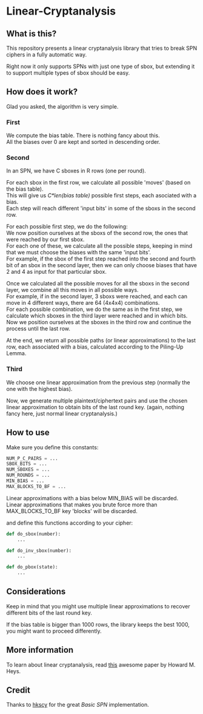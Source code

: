 # Linear-Cryptanalysis


## What is this?

This repository presents a linear cryptanalysis library that tries to break SPN ciphers in a fully automatic way.  

Right now it only supports SPNs with just one type of sbox, but extending it to support multiple types of sbox should be easy.


## How does it work?

Glad you asked, the algorithm is very simple.  

### First

We compute the bias table. There is nothing fancy about this.  
All the biases over 0 are kept and sorted in descending order.

### Second

In an SPN, we have C sboxes in R rows (one per round).  

For each sbox in the first row, we calculate all possible 'moves' (based on the bias table).  
This will give us *C\*len(bias table)* possible first steps, each asociated with a bias.  
Each step will reach different 'input bits' in some of the sboxs in the second row.  

For each possible first step, we do the following:  
We now position ourselves at the sboxs of the second row, the ones that were reached by our first sbox.  
For each one of these, we calculate all the possible steps, keeping in mind that we must choose the biases with the same 'input bits'.  
For example, if the sbox of the first step reached into the second and fourth bit of an sbox in the second layer, then we can only choose biases that have 2 and 4 as input for that particular sbox.  

Once we calculated all the possible moves for all the sboxs in the second layer, we combine all this moves in all possible ways.  
For example, if in the second layer, 3 sboxs were reached, and each can move in 4 different ways, there are 64 (4x4x4) combinations.  
For each possible combination, we do the same as in the first step, we calculate which sboxes in the third layer were reached and in which bits.  
Now we position ourselves at the sboxes in the third row and continue the process until the last row.  

At the end, we return all possible paths (or linear approximations) to the last row, each associated with a bias, calculated according to the Piling-Up Lemma.  


### Third

We choose one linear approximation from the previous step (normally the one with the highest bias).  

Now, we generate multiple plaintext/ciphertext pairs and use the chosen linear approximation to obtain bits of the last round key. (again, nothing fancy here, just normal linear cryptanalysis.)

## How to use

Make sure you define this constants:  
```python
NUM_P_C_PAIRS = ...
SBOX_BITS = ...
NUM_SBOXES = ...
NUM_ROUNDS = ...
MIN_BIAS = ...
MAX_BLOCKS_TO_BF = ...
```
Linear approximations with a bias below MIN_BIAS will be discarded.  
Linear approximations that makes you brute force more than MAX_BLOCKS_TO_BF key 'blocks' will be discarded.

and define this functions according to your cipher:
```python
def do_sbox(number):
    ...

def do_inv_sbox(number):
    ...

def do_pbox(state):
    ...
```

## Considerations

Keep in mind that you might use multiple linear approximations to recover different bits of the last round key.  

If the bias table is bigger than 1000 rows, the library keeps the best 1000, you might want to proceed differently.  

## More information

To learn about linear cryptanalysis, read [this](https://www.engr.mun.ca/~howard/PAPERS/ldc_tutorial.pdf) awesome paper by Howard M. Heys.


## Credit

Thanks to [hkscy](https://github.com/hkscy/Basic-SPN-cryptanalysis) for the great *Basic SPN* implementation.
